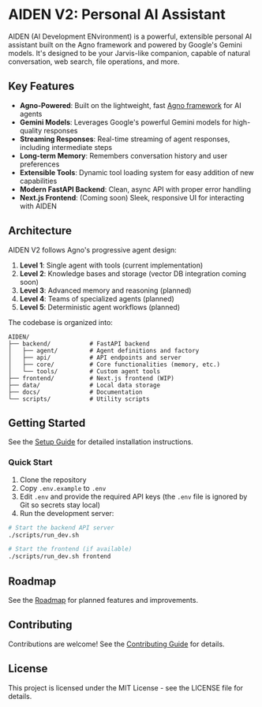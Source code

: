 # AIDEN V2: Personal AI Assistant

AIDEN (AI Development ENvironment) is a powerful, extensible personal AI assistant built on the Agno framework and powered by Google's Gemini models. It's designed to be your Jarvis-like companion, capable of natural conversation, web search, file operations, and more.

## Key Features

- **Agno-Powered**: Built on the lightweight, fast [Agno framework](https://github.com/agno-ai/agno) for AI agents
- **Gemini Models**: Leverages Google's powerful Gemini models for high-quality responses
- **Streaming Responses**: Real-time streaming of agent responses, including intermediate steps
- **Long-term Memory**: Remembers conversation history and user preferences
- **Extensible Tools**: Dynamic tool loading system for easy addition of new capabilities
- **Modern FastAPI Backend**: Clean, async API with proper error handling
- **Next.js Frontend**: (Coming soon) Sleek, responsive UI for interacting with AIDEN

## Architecture

AIDEN V2 follows Agno's progressive agent design:

1. **Level 1**: Single agent with tools (current implementation)
2. **Level 2**: Knowledge bases and storage (vector DB integration coming soon)
3. **Level 3**: Advanced memory and reasoning (planned)
4. **Level 4**: Teams of specialized agents (planned)
5. **Level 5**: Deterministic agent workflows (planned)

The codebase is organized into:

```
AIDEN/
├── backend/           # FastAPI backend
│   ├── agent/         # Agent definitions and factory
│   ├── api/           # API endpoints and server
│   ├── core/          # Core functionalities (memory, etc.)
│   └── tools/         # Custom agent tools
├── frontend/          # Next.js frontend (WIP)
├── data/              # Local data storage
├── docs/              # Documentation
└── scripts/           # Utility scripts
```

## Getting Started

See the [Setup Guide](./setup_guide.md) for detailed installation instructions.

### Quick Start

1. Clone the repository
2. Copy `.env.example` to `.env`
3. Edit `.env` and provide the required API keys
   (the `.env` file is ignored by Git so secrets stay local)
4. Run the development server:

```bash
# Start the backend API server
./scripts/run_dev.sh

# Start the frontend (if available)
./scripts/run_dev.sh frontend
```

## Roadmap

See the [Roadmap](./roadmap.md) for planned features and improvements.

## Contributing

Contributions are welcome! See the [Contributing Guide](./contributing.md) for details.

## License

This project is licensed under the MIT License - see the LICENSE file for details. 